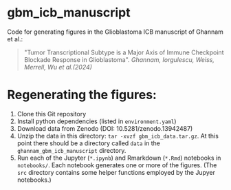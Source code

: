 # gbm\_icb\_manuscript

Code for generating figures in the Glioblastoma ICB manuscript of Ghannam et al.:

> "Tumor Transcriptional Subtype is a Major Axis of Immune Checkpoint Blockade Response in Glioblastoma". _Ghannam, Iorgulescu, Weiss, Merrell, Wu et al.(2024)_ 


# Regenerating the figures:

1. Clone this Git repository
2. Install python dependencies (listed in `environment.yaml`)
3. Download data from Zenodo (DOI: 10.5281/zenodo.13942487)
4. Unzip the data in this directory: `tar -xvzf gbm_icb_data.tar.gz`. At this point there should be a directory called `data` in the `ghannam_gbm_icb_manuscript` directory.
5. Run each of the Jupyter (`*.ipynb`) and Rmarkdown (`*.Rmd`) notebooks in `notebooks/`.
   Each notebook generates one or more of the figures.
   (The `src` directory contains some helper functions employed by the Jupyer notebooks.)
